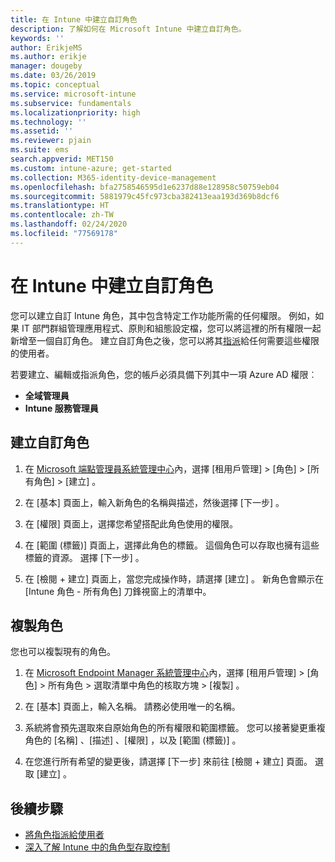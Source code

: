 ```yaml
---
title: 在 Intune 中建立自訂角色
description: 了解如何在 Microsoft Intune 中建立自訂角色。
keywords: ''
author: ErikjeMS
ms.author: erikje
manager: dougeby
ms.date: 03/26/2019
ms.topic: conceptual
ms.service: microsoft-intune
ms.subservice: fundamentals
ms.localizationpriority: high
ms.technology: ''
ms.assetid: ''
ms.reviewer: pjain
ms.suite: ems
search.appverid: MET150
ms.custom: intune-azure; get-started
ms.collection: M365-identity-device-management
ms.openlocfilehash: bfa2758546595d1e6237d88e128958c50759eb04
ms.sourcegitcommit: 5881979c45fc973cba382413eaa193d369b8dcf6
ms.translationtype: HT
ms.contentlocale: zh-TW
ms.lasthandoff: 02/24/2020
ms.locfileid: "77569178"
---
```

# <a name="create-a-custom-role-in-intune"></a>在 Intune 中建立自訂角色

您可以建立自訂 Intune 角色，其中包含特定工作功能所需的任何權限。 例如，如果 IT 部門群組管理應用程式、原則和組態設定檔，您可以將這裡的所有權限一起新增至一個自訂角色。 建立自訂角色之後，您可以將其[指派](assign-role.md)給任何需要這些權限的使用者。

若要建立、編輯或指派角色，您的帳戶必須具備下列其中一項 Azure AD 權限︰
- **全域管理員**
- **Intune 服務管理員**

## <a name="to-create-a-custom-role"></a>建立自訂角色

1. 在 [Microsoft 端點管理員系統管理中心](https://go.microsoft.com/fwlink/?linkid=2109431)內，選擇 [租用戶管理]   > [角色]   > [所有角色]   > [建立]  。

2. 在 [基本]  頁面上，輸入新角色的名稱與描述，然後選擇 [下一步]  。

3. 在 [權限]  頁面上，選擇您希望搭配此角色使用的權限。

4. 在 [範圍 (標籤)]  頁面上，選擇此角色的標籤。 這個角色可以存取也擁有這些標籤的資源。 選擇 [下一步]  。

5. 在 [檢閱 + 建立]  頁面上，當您完成操作時，請選擇 [建立]  。 新角色會顯示在 [Intune 角色 - 所有角色]  刀鋒視窗上的清單中。

## <a name="copy-a-role"></a>複製角色

您也可以複製現有的角色。

1. 在 [Microsoft Endpoint Manager 系統管理中心](https://go.microsoft.com/fwlink/?linkid=2109431)內，選擇 [租用戶管理]   > [角色]   > 所有角色  > 選取清單中角色的核取方塊 > [複製]  。

2. 在 [基本]  頁面上，輸入名稱。 請務必使用唯一的名稱。

3. 系統將會預先選取來自原始角色的所有權限和範圍標籤。 您可以接著變更重複角色的 [名稱]  、[描述]  、[權限]  ，以及 [範圍 (標籤)]  。

4. 在您進行所有希望的變更後，請選擇 [下一步]  來前往 [檢閱 + 建立]  頁面。 選取 [建立]  。 

## <a name="next-steps"></a>後續步驟
- [將角色指派給使用者](assign-role.md)
- [深入了解 Intune 中的角色型存取控制](role-based-access-control.md)


